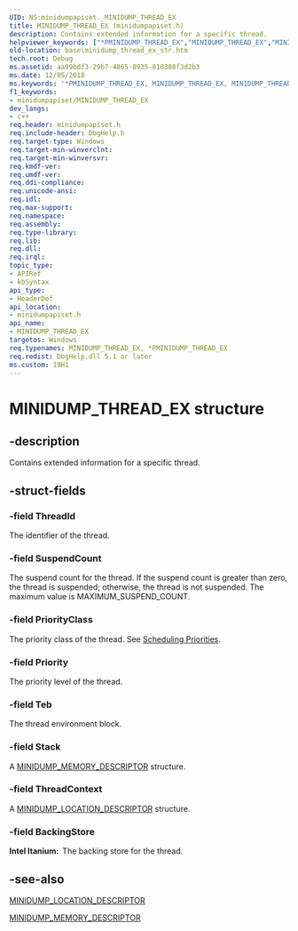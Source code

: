 ```yaml
---
UID: NS:minidumpapiset._MINIDUMP_THREAD_EX
title: MINIDUMP_THREAD_EX (minidumpapiset.h)
description: Contains extended information for a specific thread.helpviewer_keywords: ["*PMINIDUMP_THREAD_EX","MINIDUMP_THREAD_EX","MINIDUMP_THREAD_EX structure","PMINIDUMP_THREAD_EX","PMINIDUMP_THREAD_EX structure pointer","_MINIDUMP_THREAD_EX","_win32_minidump_thread_ex_str","base.minidump_thread_ex_str","minidumpapiset/MINIDUMP_THREAD_EX","minidumpapiset/PMINIDUMP_THREAD_EX"]
old-location: base\minidump_thread_ex_str.htm
tech.root: Debug
ms.assetid: aa99bdf3-29b7-4865-8935-810388f3d2b3
ms.date: 12/05/2018
ms.keywords: '*PMINIDUMP_THREAD_EX, MINIDUMP_THREAD_EX, MINIDUMP_THREAD_EX structure, PMINIDUMP_THREAD_EX, PMINIDUMP_THREAD_EX structure pointer, _MINIDUMP_THREAD_EX, _win32_minidump_thread_ex_str, base.minidump_thread_ex_str, minidumpapiset/MINIDUMP_THREAD_EX, minidumpapiset/PMINIDUMP_THREAD_EX'
f1_keywords:
- minidumpapiset/MINIDUMP_THREAD_EX
dev_langs:
- c++
req.header: minidumpapiset.h
req.include-header: DbgHelp.h
req.target-type: Windows
req.target-min-winverclnt: 
req.target-min-winversvr: 
req.kmdf-ver: 
req.umdf-ver: 
req.ddi-compliance: 
req.unicode-ansi: 
req.idl: 
req.max-support: 
req.namespace: 
req.assembly: 
req.type-library: 
req.lib: 
req.dll: 
req.irql: 
topic_type:
- APIRef
- kbSyntax
api_type:
- HeaderDef
api_location:
- minidumpapiset.h
api_name:
- MINIDUMP_THREAD_EX
targetos: Windows
req.typenames: MINIDUMP_THREAD_EX, *PMINIDUMP_THREAD_EX
req.redist: DbgHelp.dll 5.1 or later
ms.custom: 19H1
---
```


# MINIDUMP_THREAD_EX structure


## -description


Contains extended information for a specific thread.


## -struct-fields




### -field ThreadId

The identifier of the thread.


### -field SuspendCount

The suspend count for the thread. If the suspend count is greater than zero, the thread is suspended; otherwise, the thread is not suspended. The maximum value is MAXIMUM_SUSPEND_COUNT.


### -field PriorityClass

The priority class of the thread. See 
<a href="https://docs.microsoft.com/windows/desktop/ProcThread/scheduling-priorities">Scheduling Priorities</a>.


### -field Priority

The priority level of the thread.


### -field Teb

The thread environment block.


### -field Stack

A 
<a href="https://docs.microsoft.com/windows/win32/api/minidumpapiset/ns-minidumpapiset-minidump_memory_descriptor">MINIDUMP_MEMORY_DESCRIPTOR</a> structure.


### -field ThreadContext

A 
<a href="https://docs.microsoft.com/windows/win32/api/minidumpapiset/ns-minidumpapiset-minidump_location_descriptor">MINIDUMP_LOCATION_DESCRIPTOR</a> structure.


### -field BackingStore

<b>Intel Itanium:  </b>The backing store for the thread.


## -see-also




<a href="https://docs.microsoft.com/windows/win32/api/minidumpapiset/ns-minidumpapiset-minidump_location_descriptor">MINIDUMP_LOCATION_DESCRIPTOR</a>



<a href="https://docs.microsoft.com/windows/win32/api/minidumpapiset/ns-minidumpapiset-minidump_memory_descriptor">MINIDUMP_MEMORY_DESCRIPTOR</a>
 

 

